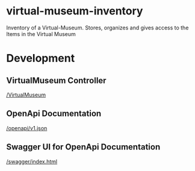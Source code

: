 # virtual-museum-inventory
Inventory of a Virtual-Museum. Stores, organizes and gives access to the Items in the Virtual Museum

# Development

## VirtualMuseum Controller
[/VirtualMuseum](/VirtualMuseum)

## OpenApi Documentation
[/openapi/v1.json](/openapi/v1.json)

## Swagger UI for OpenApi Documentation
[/swagger/index.html](/swagger/index.html)